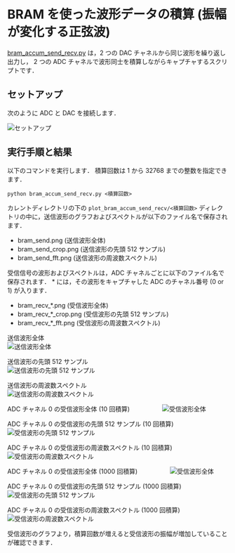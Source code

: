 # BRAM を使った波形データの積算 (振幅が変化する正弦波)

[bram_accum_send_recv.py](./bram_accum_send_recv.py) は，2 つの DAC チャネルから同じ波形を繰り返し出力し，
2 つの ADC チャネルで波形同士を積算しながらキャプチャするスクリプトです．

## セットアップ

次のように ADC と DAC を接続します．

![セットアップ](./../../docs/images/dac_adc_setup-2.png)

## 実行手順と結果

以下のコマンドを実行します．
積算回数は 1 から 32768 までの整数を指定できます．

```
python bram_accum_send_recv.py <積算回数>
```

カレントディレクトリの下の `plot_bram_accum_send_recv/<積算回数>` ディレクトリの中に，送信波形のグラフおよびスペクトルが以下のファイル名で保存されます．
- bram_send.png (送信波形全体)
- bram_send_crop.png (送信波形の先頭 512 サンプル)
- bram_send_fft.png (送信波形の周波数スペクトル)

受信信号の波形およびスペクトルは，ADC チャネルごとに以下のファイル名で保存されます．
\* には，その波形をキャプチャした ADC のチャネル番号 (0 or 1) が入ります．
- bram_recv_*.png (受信波形全体)
- bram_recv_*_crop.png (受信波形の先頭 512 サンプル)
- bram_recv_*_fft.png (受信波形の周波数スペクトル)

送信波形全体　　　　   
![送信波形全体](images/bram_send.png)

送信波形の先頭 512 サンプル     
![送信波形の先頭 512 サンプル](images/bram_send_crop.png)

送信波形の周波数スペクトル       
![送信波形の周波数スペクトル](images/bram_send_fft.png)

ADC チャネル 0 の受信波形全体 (10 回積算)　　　　　
![受信波形全体](images/bram_recv_0-1.png)

ADC チャネル 0 の受信波形の先頭 512 サンプル (10 回積算)
![受信波形の先頭 512 サンプル](images/bram_recv_0_crop-1.png)

ADC チャネル 0 の受信波形の周波数スペクトル (10 回積算)
![受信波形の周波数スペクトル](images/bram_recv_0_fft-1.png)

ADC チャネル 0 の受信波形全体 (1000 回積算)　　　　　
![受信波形全体](images/bram_recv_0-2.png)

ADC チャネル 0 の受信波形の先頭 512 サンプル (1000 回積算)
![受信波形の先頭 512 サンプル](images/bram_recv_0_crop-2.png)

ADC チャネル 0 の受信波形の周波数スペクトル (1000 回積算)
![受信波形の周波数スペクトル](images/bram_recv_0_fft-2.png)

受信波形のグラフより，積算回数が増えると受信波形の振幅が増加していることが確認できます．
